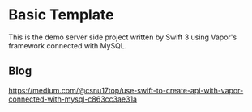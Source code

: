 # Basic Template
This is the demo server side project written by Swift 3 using Vapor's framework connected with MySQL.

## Blog
https://medium.com/@csnu17top/use-swift-to-create-api-with-vapor-connected-with-mysql-c863cc3ae31a
